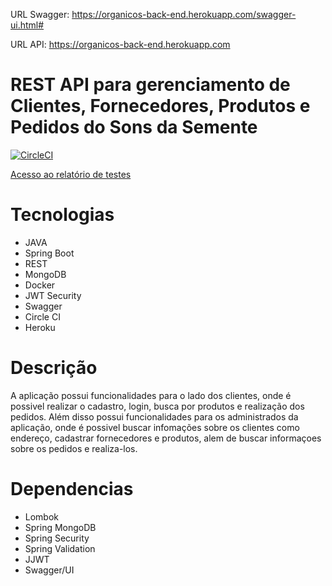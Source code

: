 URL Swagger: https://organicos-back-end.herokuapp.com/swagger-ui.html#

URL API: https://organicos-back-end.herokuapp.com

# REST API para gerenciamento de Clientes, Fornecedores, Produtos e Pedidos do Sons da Semente

[![CircleCI](https://circleci.com/gh/julianogomess/sonssemente-back-end/tree/main.svg?style=svg)](https://circleci.com/gh/julianogomess/sonssemente-back-end/tree/main)

[Acesso ao relatório de testes](https://11-438662290-gh.circle-artifacts.com/0/target/my-reports/index.html)

# Tecnologias
- JAVA
- Spring Boot
- REST
- MongoDB
- Docker
- JWT Security
- Swagger
- Circle CI
- Heroku

# Descrição
A aplicação possui funcionalidades para o lado dos clientes, onde é possivel realizar o cadastro, login, busca por produtos e realização dos pedidos. Além disso possui funcionalidades para os administrados da aplicação, onde é possivel buscar infomações sobre os clientes como endereço, cadastrar fornecedores e produtos, alem de buscar informaçoes sobre os pedidos e realiza-los.

# Dependencias
- Lombok
- Spring MongoDB
- Spring Security
- Spring Validation
- JJWT
- Swagger/UI



   